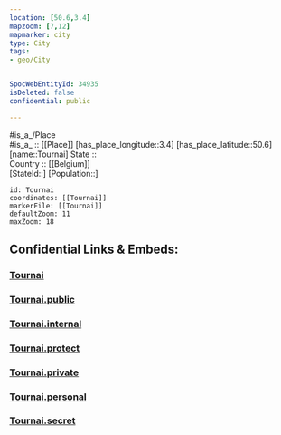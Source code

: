 ```yaml
---
location: [50.6,3.4] 
mapzoom: [7,12] 
mapmarker: city 
type: City
tags:
- geo/City


SpocWebEntityId: 34935
isDeleted: false
confidential: public

---
```

#is_a_/Place  
#is_a_ :: [[Place]] 
[has_place_longitude::3.4] 
[has_place_latitude::50.6] 
[name::Tournai] 
State ::  
Country :: [[Belgium]]  
[StateId::] 
[Population::] 



```leaflet
id: Tournai
coordinates: [[Tournai]] 
markerFile: [[Tournai]] 
defaultZoom: 11 
maxZoom: 18
```


## Confidential Links & Embeds: 

### [Tournai](/_Standards/Earth/Continent/Europe/Europe~West/Belgium/Regions~Belgium/Wallonie/counties~Wallonie/Hainaut/City/Tournai.md) 

### [Tournai.public](/_public/Earth/Continent/Europe/Europe~West/Belgium/Regions~Belgium/Wallonie/counties~Wallonie/Hainaut/City/Tournai.public.md) 

### [Tournai.internal](/_internal/Earth/Continent/Europe/Europe~West/Belgium/Regions~Belgium/Wallonie/counties~Wallonie/Hainaut/City/Tournai.internal.md) 

### [Tournai.protect](/_protect/Earth/Continent/Europe/Europe~West/Belgium/Regions~Belgium/Wallonie/counties~Wallonie/Hainaut/City/Tournai.protect.md) 

### [Tournai.private](/_private/Earth/Continent/Europe/Europe~West/Belgium/Regions~Belgium/Wallonie/counties~Wallonie/Hainaut/City/Tournai.private.md) 

### [Tournai.personal](/_personal/Earth/Continent/Europe/Europe~West/Belgium/Regions~Belgium/Wallonie/counties~Wallonie/Hainaut/City/Tournai.personal.md) 

### [Tournai.secret](/_secret/Earth/Continent/Europe/Europe~West/Belgium/Regions~Belgium/Wallonie/counties~Wallonie/Hainaut/City/Tournai.secret.md)

